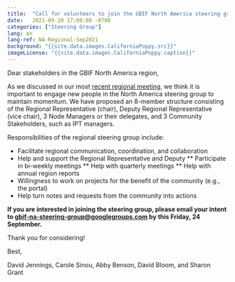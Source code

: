 ```yaml
---
title:  "Call for volunteers to join the GBIF North America steering group"
date:   2021-09-20 17:00:00 -0700
categories: ["Steering Group"]
lang: en
lang-ref: NA-Regional-Sep2021
background: "{{site.data.images.CaliforniaPoppy.src}}"
imageLicense: "{{site.data.images.CaliforniaPoppy.caption}}"
---
```


Dear stakeholders in the GBIF North America region,

As we discussed in our most [recent regional meeting](https://hp-north-america.gbif-staging.org/post/2021/sept-regional-meeting/), we think it is important to engage new people in the North America steering group to maintain momentum. We have proposed an 8-member structure consisting of the Regional Representative (chair), Deputy Regional Representative (vice chair), 3 Node Managers or their delegates, and 3 Community Stakeholders, such as IPT managers.

Responsibilities of the regional steering group include:
* Facilitate regional communication, coordination, and collaboration
* Help and support the Regional Representative and Deputy
** Participate in bi-weekly meetings
** Help with quarterly meetings
** Help with annual region reports
* Willingness to work on projects for the benefit of the community (e.g., the portal)
* Help turn notes and requests from the community into actions

**If you are interested in joining the steering group, please email your intent to [gbif-na-steering-group@googlegroups.com](gbif-na-steering-group@googlegroups.com) by this Friday, 24 September.**

Thank you for considering!

Best,

David Jennings, Carole Sinou, Abby Benson, David Bloom, and Sharon Grant

